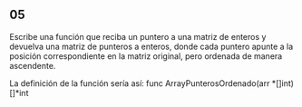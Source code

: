 ## 05

Escribe una función que reciba un puntero a una matriz de enteros y devuelva una matriz de punteros a enteros, donde cada puntero apunte a la posición correspondiente en la matriz original, pero ordenada de manera ascendente.

La definición de la función sería así: func ArrayPunterosOrdenado(arr *[]int) []*int